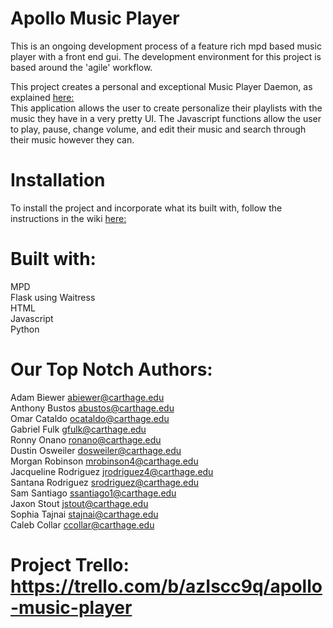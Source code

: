 # Apollo Music Player

This is an ongoing development process of a feature rich mpd based music player with a front end gui. The development environment for this project is based around the 'agile' workflow.

This project creates a personal and exceptional Music Player Daemon, as explained [here: ](https://github.com/Carthage-Agile/Apollo-Music-Player/wiki/Brief-Overview) <br>This application allows the user to create personalize their playlists with the music they have in a very pretty UI. The Javascript functions allow the user to play, pause, change volume, and edit their music and search through their music however they can.
# Installation
To install the project and incorporate what its built with, follow the instructions in the wiki [here:](https://github.com/Carthage-Agile/Apollo-Music-Player/wiki/Installation)

# Built with:
MPD <br>
Flask using Waitress<br>
HTML<br>
Javascript<br>
Python<br>

# Our Top Notch Authors:
Adam Biewer <abiewer@carthage.edu><br>
Anthony Bustos <abustos@carthage.edu><br>
Omar Cataldo <ocataldo@carthage.edu><br>
Gabriel Fulk <gfulk@carthage.edu><br>
Ronny Onano <ronano@carthage.edu><br>
Dustin Osweiler <dosweiler@carthage.edu><br>
Morgan Robinson <mrobinson4@carthage.edu><br>
Jacqueline Rodriguez <jrodriguez4@carthage.edu><br>
Santana Rodriguez <srodriguez@carthage.edu><br>
Sam Santiago <ssantiago1@carthage.edu><br>
Jaxon Stout <jstout@carthage.edu><br>
Sophia Tajnai <stajnai@carthage.edu><br>
Caleb Collar <ccollar@carthage.edu><br>

# Project Trello: https://trello.com/b/azIscc9q/apollo-music-player

